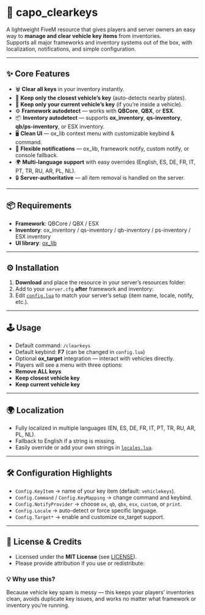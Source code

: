 # 🚗 capo_clearkeys

A lightweight FiveM resource that gives players and server owners an easy way to **manage and clear vehicle key items** from inventories.  
Supports all major frameworks and inventory systems out of the box, with localization, notifications, and simple configuration.

---

## ✨ Core Features

- 🗑️ **Clear all keys** in your inventory instantly.  
- 🚗 **Keep only the closest vehicle’s key** (auto-detects nearby plates).  
- 🔑 **Keep only your current vehicle’s key** (if you’re inside a vehicle).  
- ⚙️ **Framework autodetect** — works with **QBCore**, **QBX**, or **ESX**.  
- 📦 **Inventory autodetect** — supports **ox_inventory**, **qs-inventory**, **qb/ps-inventory**, or ESX inventory.  
- 🖥️ **Clean UI** — ox_lib context menu with customizable keybind & command.  
- 🔔 **Flexible notifications** — ox_lib, framework notify, custom notify, or console fallback.  
- 🌍 **Multi-language support** with easy overrides (English, ES, DE, FR, IT, PT, TR, RU, AR, PL, NL).  
- 🔒 **Server-authoritative** — all item removal is handled on the server.  

---

## 📦 Requirements

- **Framework**: QBCore / QBX / ESX  
- **Inventory**: ox_inventory / qs-inventory / qb-inventory / ps-inventory / ESX inventory  
- **UI library**: [ox_lib](https://github.com/overextended/ox_lib)  

---

## ⚙️ Installation

1. **Download** and place the resource in your server’s resources folder:
2. Add to your `server.cfg` **after** framework and inventory:
3. Edit [`config.lua`](./config.lua) to match your server’s setup (item name, locale, notify, etc.).

---

## 🕹️ Usage

- Default command: `/clearkeys`  
- Default keybind: **F7** (can be changed in `config.lua`)  
- Optional **ox_target** integration — interact with vehicles directly.  
- Players will see a menu with three options:
- **Remove ALL keys**  
- **Keep closest vehicle key**  
- **Keep current vehicle key**  

---

## 🌍 Localization

- Fully localized in multiple languages (EN, ES, DE, FR, IT, PT, TR, RU, AR, PL, NL).  
- Fallback to English if a string is missing.  
- Easily override or add your own strings in [`locales.lua`](./locales.lua).  

---

## 🛠️ Configuration Highlights

- `Config.KeyItem` → name of your key item (default: `vehiclekeys`).  
- `Config.Command` / `Config.KeyMapping` → change command and keybind.  
- `Config.NotifyProvider` → choose `ox`, `qb`, `qbx`, `esx`, `custom`, or `print`.  
- `Config.Locale` → auto-detect or force specific language.  
- `Config.Target*` → enable and customize ox_target support.  

---

## 📜 License & Credits

- Licensed under the **MIT License** (see [LICENSE](./LICENSE)).  
- Please provide attribution if you use or redistribute:  

### 💡 Why use this?
Because vehicle key spam is messy — this keeps your players’ inventories clean, avoids duplicate key issues, and works no matter what framework or inventory you’re running.